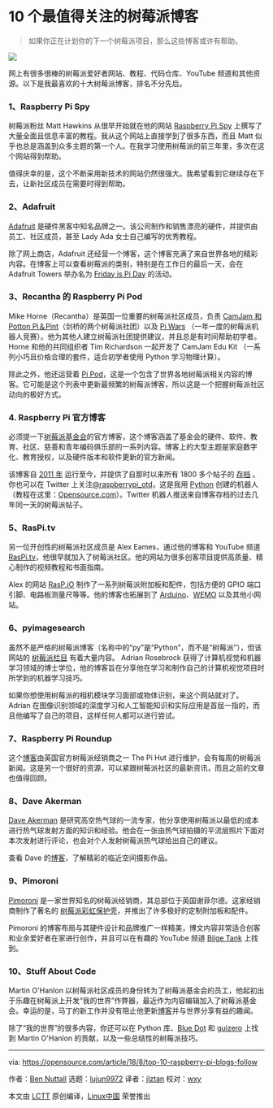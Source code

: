 10 个最值得关注的树莓派博客
======

> 如果你正在计划你的下一个树莓派项目，那么这些博客或许有帮助。

![](https://opensource.com/sites/default/files/styles/image-full-size/public/lead-images/raspberry-pi-juggle.png?itok=oTgGGSRA)

网上有很多很棒的树莓派爱好者网站、教程、代码仓库、YouTube 频道和其他资源。以下是我最喜欢的十大树莓派博客，排名不分先后。

### 1、Raspberry Pi Spy

树莓派粉丝 Matt Hawkins 从很早开始就在他的网站 [Raspberry Pi Spy][4] 上撰写了大量全面且信息丰富的教程。我从这个网站上直接学到了很多东西，而且 Matt 似乎也总是涵盖到众多主题的第一个人。在我学习使用树莓派的前三年里，多次在这个网站得到帮助。

值得庆幸的是，这个不断采用新技术的网站仍然很强大。我希望看到它继续存在下去，让新社区成员在需要时得到帮助。

### 2、Adafruit

[Adafruit][1] 是硬件黑客中知名品牌之一。该公司制作和销售漂亮的硬件，并提供由员工、社区成员，甚至 Lady Ada 女士自己编写的优秀教程。

除了网上商店，Adafruit 还经营一个博客，这个博客充满了来自世界各地的精彩内容。在博客上可以查看树莓派的类别，特别是在工作日的最后一天，会在 Adafruit Towers 举办名为 [Friday is Pi Day][1] 的活动。

### 3、Recantha 的 Raspberry Pi Pod

Mike Horne（Recantha）是英国一位重要的树莓派社区成员，负责  [CamJam 和 Potton Pi＆Pint][2]（剑桥的两个树莓派社团）以及 [Pi Wars][3] （一年一度的树莓派机器人竞赛）。他为其他人建立树莓派社团提供建议，并且总是有时间帮助初学者。Horne 和他的共同组织者 Tim Richardson 一起开发了 CamJam Edu Kit （一系列小巧且价格合理的套件，适合初学者使用 Python 学习物理计算）。

除此之外，他还运营着 [Pi Pod][18]，这是一个包含了世界各地树莓派相关内容的博客。它可能是这个列表中更新最频繁的树莓派博客，所以这是一个把握树莓派社区动向的极好方式。

### 4. Raspberry Pi 官方博客

必须提一下[树莓派基金会][19]的官方博客，这个博客涵盖了基金会的硬件、软件、教育、社区、慈善和青年编码俱乐部的一系列内容。博客上的大型主题是家庭数字化、教育授权，以及硬件版本和软件更新的官方新闻。

该博客自 [2011 年][5] 运行至今，并提供了自那时以来所有 1800 多个帖子的 [存档][6] 。你也可以在 Twitter 上关注[@raspberrypi_otd][7]，这是我用 [Python][8] 创建的机器人（教程在这里：[Opensource.com][9]）。Twitter 机器人推送来自博客存档的过去几年同一天的树莓派帖子。

### 5、RasPi.tv

另一位开创性的树莓派社区成员是 Alex Eames，通过他的博客和 YouTube 频道 [RasPi.tv][20]，他很早就加入了树莓派社区。他的网站为很多创客项目提供高质量、精心制作的视频教程和书面指南。

Alex 的网站 [RasP.iO][10] 制作了一系列树莓派附加板和配件，包括方便的 GPIO 端口引脚、电路板测量尺等等。他的博客也拓展到了 [Arduino][11]、[WEMO][12] 以及其他小网站。

### 6、pyimagesearch

虽然不是严格的树莓派博客（名称中的“py”是“Python”，而不是“树莓派”），但该网站的 [树莓派栏目][13] 有着大量内容。 Adrian Rosebrock 获得了计算机视觉和机器学习领域的博士学位，他的博客旨在分享他在学习和制作自己的计算机视觉项目时所学到的机器学习技巧。

如果你想使用树莓派的相机模块学习面部或物体识别，来这个网站就对了。Adrian 在图像识别领域的深度学习和人工智能知识和实际应用是首屈一指的，而且他编写了自己的项目，这样任何人都可以进行尝试。

### 7、Raspberry Pi Roundup

这个[博客][21]由英国官方树莓派经销商之一 The Pi Hut 进行维护，会有每周的树莓派新闻。这是另一个很好的资源，可以紧跟树莓派社区的最新资讯，而且之前的文章也值得回顾。

### 8、Dave Akerman

[Dave Akerman][22] 是研究高空热气球的一流专家，他分享使用树莓派以最低的成本进行热气球发射方面的知识和经验。他会在一张由热气球拍摄的平流层照片下面对本次发射进行评论，也会对个人发射树莓派热气球给出自己的建议。

查看 Dave 的[博客][22]，了解精彩的临近空间摄影作品。

### 9、Pimoroni

[Pimoroni][23] 是一家世界知名的树莓派经销商，其总部位于英国谢菲尔德。这家经销商制作了著名的 [树莓派彩虹保护壳][14]，并推出了许多极好的定制附加板和配件。

Pimoroni 的博客布局与其硬件设计和品牌推广一样精美，博文内容非常适合创客和业余爱好者在家进行创作，并且可以在有趣的 YouTube 频道 [Bilge Tank][15] 上找到。

### 10、Stuff About Code

Martin O'Hanlon 以树莓派社区成员的身份转为了树莓派基金会的员工，他起初出于乐趣在树莓派上开发“我的世界”作弊器，最近作为内容编辑加入了树莓派基金会。幸运的是，马丁的新工作并没有阻止他更新[博客][24]并与世界分享有益的趣闻。 

除了“我的世界”的很多内容，你还可以在 Python 库、[Blue Dot][16] 和 [guizero][17] 上找到 Martin O'Hanlon 的贡献，以及一些总结性的树莓派技巧。

------

via: https://opensource.com/article/18/8/top-10-raspberry-pi-blogs-follow

作者：[Ben Nuttall][a]
选题：[lujun9972](https://github.com/lujun9972)
译者：[jlztan](https://github.com/jlztan)
校对：[wxy](https://github.com/wxy)

本文由 [LCTT](https://github.com/LCTT/TranslateProject) 原创编译，[Linux中国](https://linux.cn/) 荣誉推出

[a]: https://opensource.com/users/bennuttall
[1]: https://blog.adafruit.com/category/raspberry-pi/
[2]: https://camjam.me/?page_id=753
[3]: https://piwars.org/
[4]: https://www.raspberrypi-spy.co.uk/
[5]: https://www.raspberrypi.org/blog/first-post/
[6]: https://www.raspberrypi.org/blog/archive/
[7]: https://twitter.com/raspberrypi_otd
[8]: https://github.com/bennuttall/rpi-otd-bot/blob/master/src/bot.py
[9]: https://opensource.com/article/17/8/raspberry-pi-twitter-bot
[10]: https://rasp.io/
[11]: https://www.arduino.cc/
[12]: http://community.wemo.com/
[13]: https://www.pyimagesearch.com/category/raspberry-pi/
[14]: https://shop.pimoroni.com/products/pibow-for-raspberry-pi-3-b-plus
[15]: https://www.youtube.com/channel/UCuiDNTaTdPTGZZzHm0iriGQ
[16]: https://bluedot.readthedocs.io/en/latest/#
[17]: https://lawsie.github.io/guizero/
[18]: https://www.recantha.co.uk/blog/
[19]: https://www.raspberrypi.org/blog/
[20]: https://rasp.tv/
[21]: https://thepihut.com/blogs/raspberry-pi-roundup
[22]: http://www.daveakerman.com/
[23]: https://blog.pimoroni.com/
[24]: https://www.stuffaboutcode.com/
